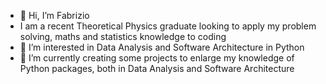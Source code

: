 - 👋 Hi, I’m Fabrizio
- I am a recent Theoretical Physics graduate looking to apply my problem solving, maths and statistics knowledge to coding
- 👀 I’m interested in Data Analysis and Software Architecture in Python
- 🌱 I’m currently creating some projects to enlarge my knowledge of Python packages, both in Data Analysis and Software Architecture
<!---
Blue00FF/Blue00FF is a ✨ special ✨ repository because its `README.md` (this file) appears on your GitHub profile.
You can click the Preview link to take a look at your changes.
--->
